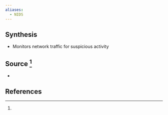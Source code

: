 ```yaml
---
aliases:
  - NIDS
---
```

## Synthesis
- Monitors network traffic for suspicious activity
## Source [^1]
- 
## References

[^1]: 